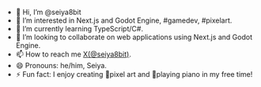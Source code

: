 - 👋 Hi, I’m @seiya8bit
- 👀 I’m interested in Next.js and Godot Engine, #gamedev, #pixelart.
- 🌱 I’m currently learning TypeScript/C#.
- 💞️ I’m looking to collaborate on web applications using Next.js and Godot Engine.
- 📫 How to reach me [X(@seiya8bit)](https://x.com/seiya8bit).
- 😄 Pronouns: he/him, Seiya.
- ⚡ Fun fact: I enjoy creating 🎨pixel art and 🎹playing piano in my free time!

<!---
seiya8bit/seiya8bit is a ✨ special ✨ repository because its `README.md` (this file) appears on your GitHub profile.
You can click the Preview link to take a look at your changes.
--->

